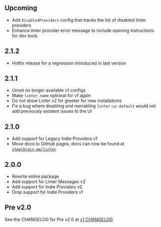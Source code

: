 ## Upcoming

- Add `disabledProviders` config that tracks the list of disabled linter providers
- Enhance linter provider error message to include opening instructions for dev tools

## 2.1.2

- Hotfix release for a regression introduced in last version

## 2.1.1

* Unset no longer available v1 configs
* Make `linter.name` optional for v1 again
* Do not show Linter v2 for greeter for new installations
* Fix a bug where disabling and reenabling `linter-ui-default` would not add previously existent issues to the UI

## 2.1.0

* Add support for Legacy Indie Providers v1
* Move docs to GitHub pages, docs can now be found at [`steelbrain.me/linter`](http://steelbrain.me/linter)

## 2.0.0

* Rewrite entire package
* Add support for Linter Messages v2
* Add support for Indie Providers v2
* Drop support for Indie Providers v1

## Pre v2.0

See the CHANGELOG for Pre v2.0 at [v1 CHANGELOG](https://github.com/steelbrain/linter/blob/v1/CHANGELOG.md)
